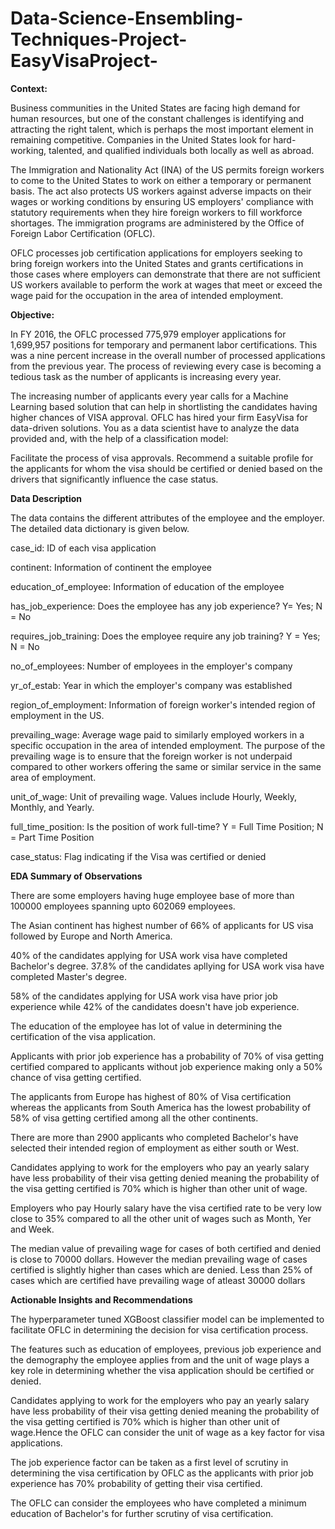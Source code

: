 # Data-Science-Ensembling-Techniques-Project-EasyVisaProject-

**Context:**

Business communities in the United States are facing high demand for human resources, but one of the constant challenges is identifying and attracting the right talent, which is perhaps the most important element in remaining competitive. Companies in the United States look for hard-working, talented, and qualified individuals both locally as well as abroad.

The Immigration and Nationality Act (INA) of the US permits foreign workers to come to the United States to work on either a temporary or permanent basis. The act also protects US workers against adverse impacts on their wages or working conditions by ensuring US employers' compliance with statutory requirements when they hire foreign workers to fill workforce shortages. The immigration programs are administered by the Office of Foreign Labor Certification (OFLC).

OFLC processes job certification applications for employers seeking to bring foreign workers into the United States and grants certifications in those cases where employers can demonstrate that there are not sufficient US workers available to perform the work at wages that meet or exceed the wage paid for the occupation in the area of intended employment.

**Objective:**

In FY 2016, the OFLC processed 775,979 employer applications for 1,699,957 positions for temporary and permanent labor certifications. This was a nine percent increase in the overall number of processed applications from the previous year. The process of reviewing every case is becoming a tedious task as the number of applicants is increasing every year.

The increasing number of applicants every year calls for a Machine Learning based solution that can help in shortlisting the candidates having higher chances of VISA approval. OFLC has hired your firm EasyVisa for data-driven solutions. You as a data scientist have to analyze the data provided and, with the help of a classification model:

Facilitate the process of visa approvals.
Recommend a suitable profile for the applicants for whom the visa should be certified or denied based on the drivers that significantly influence the case status.

**Data Description**

The data contains the different attributes of the employee and the employer. The detailed data dictionary is given below.

case_id: ID of each visa application

continent: Information of continent the employee

education_of_employee: Information of education of the employee

has_job_experience: Does the employee has any job experience? Y= Yes; N = No

requires_job_training: Does the employee require any job training? Y = Yes; N = No

no_of_employees: Number of employees in the employer's company

yr_of_estab: Year in which the employer's company was established

region_of_employment: Information of foreign worker's intended region of employment in the US.

prevailing_wage: Average wage paid to similarly employed workers in a specific occupation in the area of intended employment. The purpose of the prevailing wage is to ensure that the foreign worker is not underpaid compared to other workers offering the same or similar service in the same area of employment.

unit_of_wage: Unit of prevailing wage. Values include Hourly, Weekly, Monthly, and Yearly.

full_time_position: Is the position of work full-time? Y = Full Time Position; N = Part Time Position

case_status: Flag indicating if the Visa was certified or denied

**EDA Summary of Observations**

There are some employers having huge employee base of more than 100000 employees spanning upto 602069 employees.

The Asian continent has highest number of 66% of applicants for US visa followed by Europe and North America.

40% of the candidates applying for USA work visa have completed Bachelor's degree. 37.8% of the candidates apllying for USA work visa have completed Master's degree.

58% of the candidates applying for USA work visa have prior job experience while 42% of the candidates doesn't have job experience.

The education of the employee has lot of value in determining the certification of the visa application.

Applicants with prior job experience has a probability of 70% of visa getting certified compared to applicants without job experience making only a 50% chance of visa getting certified.

The applicants from Europe has highest of 80% of Visa certification whereas the applicants from South America has the lowest probability of 58% of visa getting certified among all the other continents.

There are more than 2900 applicants who completed Bachelor's have selected their intended region of employment as either south or West.

Candidates applying to work for the employers who pay an yearly salary have less probability of their visa getting denied meaning the probability of the visa getting certified is 70% which is higher than other unit of wage.

Employers who pay Hourly salary have the visa certified rate to be very low close to 35% compared to all the other unit of wages such as Month, Yer and Week.

The median value of prevailing wage for cases of both certified and denied is close to 70000 dollars. However the median prevailing wage of cases certified is slightly higher than cases which are denied. Less than 25% of cases which are certified have prevailing wage of atleast 30000 dollars

**Actionable Insights and Recommendations**

The hyperparameter tuned XGBoost classifier model can be implemented to facilitate OFLC in determining the decision for visa certification process.

The features such as education of employees, previous job experience and the demography the employee applies from and the unit of wage plays a key role in determining whether the visa application should be certified or denied.

Candidates applying to work for the employers who pay an yearly salary have less probability of their visa getting denied meaning the probability of the visa getting certified is 70% which is higher than other unit of wage.Hence the OFLC can consider the unit of wage as a key factor for visa applications.

The job experience factor can be taken as a first level of scrutiny in determining the visa certification by OFLC as the applicants with prior job experience has 70% probability of getting their visa certified.

The OFLC can consider the employees who have completed a minimum education of Bachelor's for further scrutiny of visa certification.
